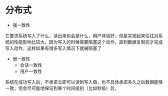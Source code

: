 # 分布式

- 强一致性

它要求系统写入了什么，读出来也会是什么，用户体验好，但是实现起来往往对系统的性能影响比较大。因为写入的时候需要阻塞这个动作，直到数据复制完才完成写入动作，这样如果有很多写入情况下就被阻塞了

- 弱一致性
  - 会话一致性
  - 用户一致性

系统在成功写入后，不承诺立即可以读到写入值，也不具体承诺多久之后数据能够一致，但会尽可能地保证到某个时间级别（比如秒级）后。